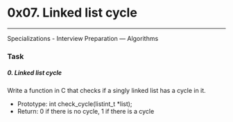 # 0x07. Linked list cycle
___

Specializations - Interview Preparation ― Algorithms

### Task

##### 0. Linked list cycle

Write a function in C that checks if a singly linked list has a cycle in it.

  - Prototype: int check_cycle(listint_t *list);
  - Return: 0 if there is no cycle, 1 if there is a cycle
